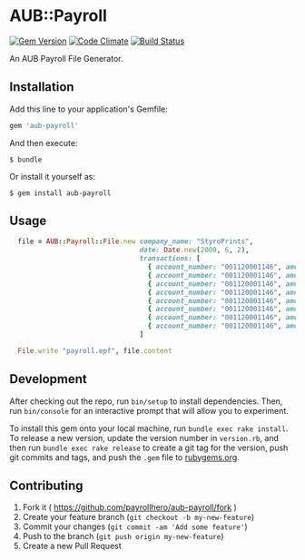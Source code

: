 # AUB::Payroll

[![Gem Version](https://badge.fury.io/rb/aub-payroll.svg)](http://badge.fury.io/rb/aub-payroll)
[![Code Climate](https://codeclimate.com/github/payrollhero/aub-payroll/badges/gpa.svg)](https://codeclimate.com/github/payrollhero/aub-payroll)
[![Build Status](https://travis-ci.org/payrollhero/aub-payroll.svg)](https://travis-ci.org/payrollhero/aub-payroll)

An AUB Payroll File Generator.

## Installation

Add this line to your application's Gemfile:

```ruby
gem 'aub-payroll'
```

And then execute:

    $ bundle

Or install it yourself as:

    $ gem install aub-payroll

## Usage

```ruby
  file = AUB::Payroll::File.new company_name: "StyroPrints",
                                date: Date.new(2000, 6, 2),
                                transactions: [
                                  { account_number: "001120001146", amount: 540.00 },
                                  { account_number: "001120001146", amount: 921.00 },
                                  { account_number: "001120001146", amount: 816.25 },
                                  { account_number: "001120001146", amount: 500.00 },
                                  { account_number: "001120001146", amount: 882.50 },
                                  { account_number: "001120001146", amount: 857.50 },
                                  { account_number: "001120001146", amount: 1_044.00 },
                                  { account_number: "001120001146", amount: 1_612.50 }
                                ]

  File.write "payroll.epf", file.content
```

## Development

After checking out the repo, run `bin/setup` to install dependencies. Then, run `bin/console` for an interactive prompt that will allow you to experiment.

To install this gem onto your local machine, run `bundle exec rake install`. To release a new version, update the version number in `version.rb`, and then run `bundle exec rake release` to create a git tag for the version, push git commits and tags, and push the `.gem` file to [rubygems.org](https://rubygems.org).

## Contributing

1. Fork it ( https://github.com/payrollhero/aub-payroll/fork )
2. Create your feature branch (`git checkout -b my-new-feature`)
3. Commit your changes (`git commit -am 'Add some feature'`)
4. Push to the branch (`git push origin my-new-feature`)
5. Create a new Pull Request
